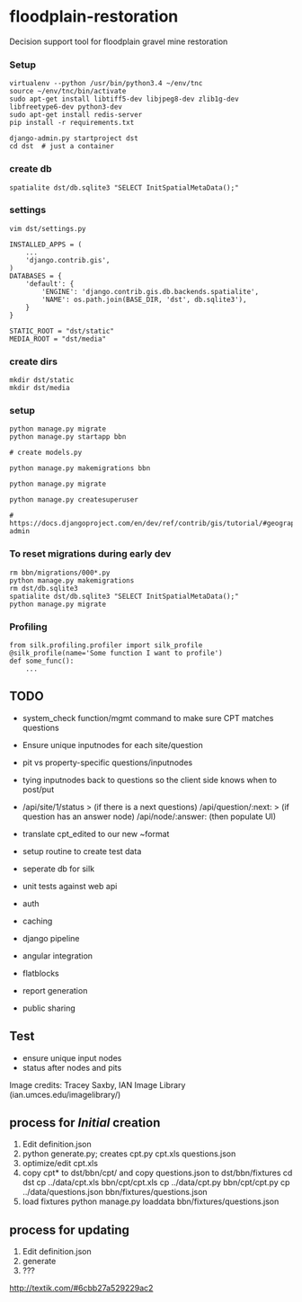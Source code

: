 floodplain-restoration
======================

Decision support tool for floodplain gravel mine restoration

### Setup
	virtualenv --python /usr/bin/python3.4 ~/env/tnc
	source ~/env/tnc/bin/activate
	sudo apt-get install libtiff5-dev libjpeg8-dev zlib1g-dev libfreetype6-dev python3-dev 
	sudo apt-get install redis-server
	pip install -r requirements.txt

	django-admin.py startproject dst
	cd dst  # just a container

### create db
	spatialite dst/db.sqlite3 "SELECT InitSpatialMetaData();"

### settings
	vim dst/settings.py

	INSTALLED_APPS = (
	    ...
	    'django.contrib.gis',
	)
	DATABASES = {
	    'default': {
	        'ENGINE': 'django.contrib.gis.db.backends.spatialite',
	        'NAME': os.path.join(BASE_DIR, 'dst', db.sqlite3'),
	    }
	}

	STATIC_ROOT = "dst/static"
	MEDIA_ROOT = "dst/media"

### create dirs
	mkdir dst/static
	mkdir dst/media

### setup
	python manage.py migrate
	python manage.py startapp bbn 

	# create models.py 

	python manage.py makemigrations bbn

	python manage.py migrate

	python manage.py createsuperuser

	# https://docs.djangoproject.com/en/dev/ref/contrib/gis/tutorial/#geographic-admin

### To reset migrations during early dev
	rm bbn/migrations/000*.py 
	python manage.py makemigrations
	rm dst/db.sqlite3
	spatialite dst/db.sqlite3 "SELECT InitSpatialMetaData();"
	python manage.py migrate


### Profiling
	from silk.profiling.profiler import silk_profile
	@silk_profile(name='Some function I want to profile')
	def some_func():
		...


## TODO
* system_check function/mgmt command to make sure CPT matches questions

* Ensure unique inputnodes for each site/question

* pit vs property-specific questions/inputnodes

* tying inputnodes back to questions so the client side knows when to post/put
* /api/site/1/status > 
   (if there is a next questions) /api/question/:next: > 
   (if question has an answer node) /api/node/:answer:  (then populate UI)

* translate cpt_edited to our new ~format
* setup routine to create test data
* seperate db for silk
* unit tests against web api
* auth
* caching
* django pipeline
* angular integration
* flatblocks
* report generation
* public sharing


## Test
* ensure unique input nodes
* status after nodes and pits

Image credits:
Tracey Saxby, IAN Image Library (ian.umces.edu/imagelibrary/)


## process for *Initial* creation
1. Edit definition.json
2. python generate.py; creates
	cpt.py
	cpt.xls
	questions.json
3. optimize/edit cpt.xls
4. copy cpt* to dst/bbn/cpt/ and copy questions.json to dst/bbn/fixtures
    cd dst
	cp ../data/cpt.xls bbn/cpt/cpt.xls
	cp ../data/cpt.py bbn/cpt/cpt.py
	cp ../data/questions.json bbn/fixtures/questions.json
5. load fixtures
    python manage.py loaddata bbn/fixtures/questions.json



## process for updating
1. Edit definition.json
2. generate
3. ???


http://textik.com/#6cbb27a529229ac2